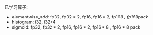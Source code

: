 已学习算子:

- elementwise_add: fp32, fp32 * 2, fp16, fp16 * 2,  fp16*8 , fp16*8pack
- histogram: i32, i32*4
- sigmoid: fp32, fp32 * 2, fp16, fp16 * 2, fp16 * 8 , fp16 * 8 pack

